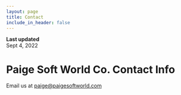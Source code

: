 ```yaml
---
layout: page
title: Contact
include_in_header: false
---
```


**Last updated**  
Sept 4, 2022

# Paige Soft World Co. Contact Info

Email us at paige@paigesoftworld.com
